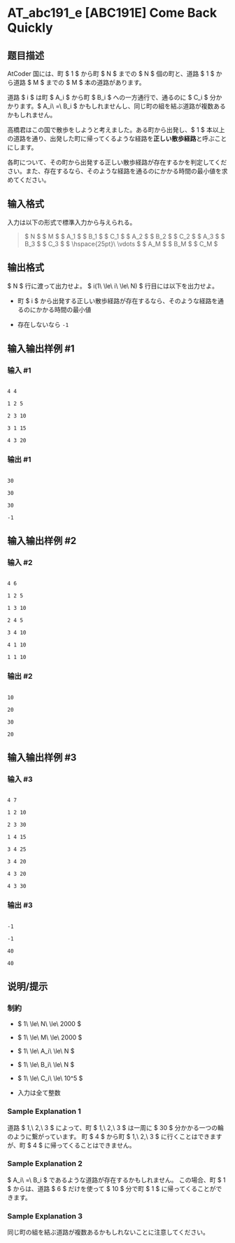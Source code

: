# AT_abc191_e [ABC191E] Come Back Quickly

## 题目描述

[problemUrl]: https://atcoder.jp/contests/abc191/tasks/abc191_e

AtCoder 国には、町 $ 1 $ から町 $ N $ までの $ N $ 個の町と、道路 $ 1 $ から道路 $ M $ までの $ M $ 本の道路があります。  
 道路 $ i $ は町 $ A_i $ から町 $ B_i $ への一方通行で、通るのに $ C_i $ 分かかります。$ A_i\ =\ B_i $ かもしれませんし、同じ町の組を結ぶ道路が複数あるかもしれません。  
 高橋君はこの国で散歩をしようと考えました。ある町から出発し、$ 1 $ 本以上の道路を通り、出発した町に帰ってくるような経路を**正しい散歩経路**と呼ぶことにします。  
 各町について、その町から出発する正しい散歩経路が存在するかを判定してください。また、存在するなら、そのような経路を通るのにかかる時間の最小値を求めてください。

## 输入格式

入力は以下の形式で標準入力から与えられる。

> $ N $ $ M $ $ A_1 $ $ B_1 $ $ C_1 $ $ A_2 $ $ B_2 $ $ C_2 $ $ A_3 $ $ B_3 $ $ C_3 $ $ \hspace{25pt}\ \vdots $ $ A_M $ $ B_M $ $ C_M $

## 输出格式

$ N $ 行に渡って出力せよ。 $ i(1\ \le\ i\ \le\ N) $ 行目には以下を出力せよ。

- 町 $ i $ から出発する正しい散歩経路が存在するなら、そのような経路を通るのにかかる時間の最小値
- 存在しないなら `-1`

## 输入输出样例 #1

### 输入 #1

```
4 4
1 2 5
2 3 10
3 1 15
4 3 20
```

### 输出 #1

```
30
30
30
-1
```

## 输入输出样例 #2

### 输入 #2

```
4 6
1 2 5
1 3 10
2 4 5
3 4 10
4 1 10
1 1 10
```

### 输出 #2

```
10
20
30
20
```

## 输入输出样例 #3

### 输入 #3

```
4 7
1 2 10
2 3 30
1 4 15
3 4 25
3 4 20
4 3 20
4 3 30
```

### 输出 #3

```
-1
-1
40
40
```

## 说明/提示

### 制約

- $ 1\ \le\ N\ \le\ 2000 $
- $ 1\ \le\ M\ \le\ 2000 $
- $ 1\ \le\ A_i\ \le\ N $
- $ 1\ \le\ B_i\ \le\ N $
- $ 1\ \le\ C_i\ \le\ 10^5 $
- 入力は全て整数

### Sample Explanation 1

道路 $ 1,\ 2,\ 3 $ によって、町 $ 1,\ 2,\ 3 $ は一周に $ 30 $ 分かかる一つの輪のように繋がっています。 町 $ 4 $ から町 $ 1,\ 2,\ 3 $ に行くことはできますが、町 $ 4 $ に帰ってくることはできません。

### Sample Explanation 2

$ A_i\ =\ B_i $ であるような道路が存在するかもしれません。 この場合、町 $ 1 $ からは、道路 $ 6 $ だけを使って $ 10 $ 分で町 $ 1 $ に帰ってくることができます。

### Sample Explanation 3

同じ町の組を結ぶ道路が複数あるかもしれないことに注意してください。